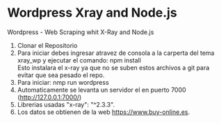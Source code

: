 # Wordpress Xray and Node.js
Wordpress - Web Scraping whit X-Ray and Node.js


1. Clonar el Repositorio
2. Para iniciar debes ingresar atravez de consola a la carperta del tema xray_wp y ejecutar  el comando:  npm install  
   Esto instalara el x-ray ya que no se suben estos archivos a git para evitar que sea pesado el repo.
3. Para iniciar: nmp run wordpress
4. Automaticamente se levanta un servidor el en puerto 7000 (http://127.0.0.1:7000/)
5. Librerias usadas "x-ray": "^2.3.3".
6. Los datos se obtienen de la web https://www.buy-online.es.
